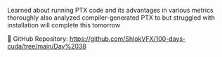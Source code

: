 Learned about running PTX code and its advantages in various metrics thoroughly also analyzed compiler-generated PTX to but struggled with installation will complete this tomorrow

📌 GitHub Repository: 
https://github.com/ShlokVFX/100-days-cuda/tree/main/Day%2038